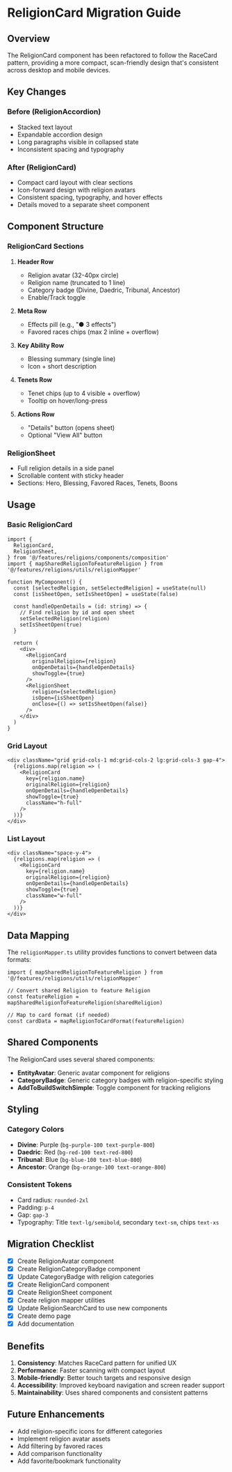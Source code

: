 # ReligionCard Migration Guide

## Overview

The ReligionCard component has been refactored to follow the RaceCard pattern, providing a more compact, scan-friendly design that's consistent across desktop and mobile devices.

## Key Changes

### Before (ReligionAccordion)

- Stacked text layout
- Expandable accordion design
- Long paragraphs visible in collapsed state
- Inconsistent spacing and typography

### After (ReligionCard)

- Compact card layout with clear sections
- Icon-forward design with religion avatars
- Consistent spacing, typography, and hover effects
- Details moved to a separate sheet component

## Component Structure

### ReligionCard Sections

1. **Header Row**
   - Religion avatar (32-40px circle)
   - Religion name (truncated to 1 line)
   - Category badge (Divine, Daedric, Tribunal, Ancestor)
   - Enable/Track toggle

2. **Meta Row**
   - Effects pill (e.g., "● 3 effects")
   - Favored races chips (max 2 inline + overflow)

3. **Key Ability Row**
   - Blessing summary (single line)
   - Icon + short description

4. **Tenets Row**
   - Tenet chips (up to 4 visible + overflow)
   - Tooltip on hover/long-press

5. **Actions Row**
   - "Details" button (opens sheet)
   - Optional "View All" button

### ReligionSheet

- Full religion details in a side panel
- Scrollable content with sticky header
- Sections: Hero, Blessing, Favored Races, Tenets, Boons

## Usage

### Basic ReligionCard

```tsx
import {
  ReligionCard,
  ReligionSheet,
} from '@/features/religions/components/composition'
import { mapSharedReligionToFeatureReligion } from '@/features/religions/utils/religionMapper'

function MyComponent() {
  const [selectedReligion, setSelectedReligion] = useState(null)
  const [isSheetOpen, setIsSheetOpen] = useState(false)

  const handleOpenDetails = (id: string) => {
    // Find religion by id and open sheet
    setSelectedReligion(religion)
    setIsSheetOpen(true)
  }

  return (
    <div>
      <ReligionCard
        originalReligion={religion}
        onOpenDetails={handleOpenDetails}
        showToggle={true}
      />
      <ReligionSheet
        religion={selectedReligion}
        isOpen={isSheetOpen}
        onClose={() => setIsSheetOpen(false)}
      />
    </div>
  )
}
```

### Grid Layout

```tsx
<div className="grid grid-cols-1 md:grid-cols-2 lg:grid-cols-3 gap-4">
  {religions.map(religion => (
    <ReligionCard
      key={religion.name}
      originalReligion={religion}
      onOpenDetails={handleOpenDetails}
      showToggle={true}
      className="h-full"
    />
  ))}
</div>
```

### List Layout

```tsx
<div className="space-y-4">
  {religions.map(religion => (
    <ReligionCard
      key={religion.name}
      originalReligion={religion}
      onOpenDetails={handleOpenDetails}
      showToggle={true}
      className="w-full"
    />
  ))}
</div>
```

## Data Mapping

The `religionMapper.ts` utility provides functions to convert between data formats:

```tsx
import { mapSharedReligionToFeatureReligion } from '@/features/religions/utils/religionMapper'

// Convert shared Religion to feature Religion
const featureReligion = mapSharedReligionToFeatureReligion(sharedReligion)

// Map to card format (if needed)
const cardData = mapReligionToCardFormat(featureReligion)
```

## Shared Components

The ReligionCard uses several shared components:

- **EntityAvatar**: Generic avatar component for religions
- **CategoryBadge**: Generic category badges with religion-specific styling
- **AddToBuildSwitchSimple**: Toggle component for tracking religions

## Styling

### Category Colors

- **Divine**: Purple (`bg-purple-100 text-purple-800`)
- **Daedric**: Red (`bg-red-100 text-red-800`)
- **Tribunal**: Blue (`bg-blue-100 text-blue-800`)
- **Ancestor**: Orange (`bg-orange-100 text-orange-800`)

### Consistent Tokens

- Card radius: `rounded-2xl`
- Padding: `p-4`
- Gap: `gap-3`
- Typography: Title `text-lg/semibold`, secondary `text-sm`, chips `text-xs`

## Migration Checklist

- [x] Create ReligionAvatar component
- [x] Create ReligionCategoryBadge component
- [x] Update CategoryBadge with religion categories
- [x] Create ReligionCard component
- [x] Create ReligionSheet component
- [x] Create religion mapper utilities
- [x] Update ReligionSearchCard to use new components
- [x] Create demo page
- [x] Add documentation

## Benefits

1. **Consistency**: Matches RaceCard pattern for unified UX
2. **Performance**: Faster scanning with compact layout
3. **Mobile-friendly**: Better touch targets and responsive design
4. **Accessibility**: Improved keyboard navigation and screen reader support
5. **Maintainability**: Uses shared components and consistent patterns

## Future Enhancements

- Add religion-specific icons for different categories
- Implement religion avatar assets
- Add filtering by favored races
- Add comparison functionality
- Add favorite/bookmark functionality
